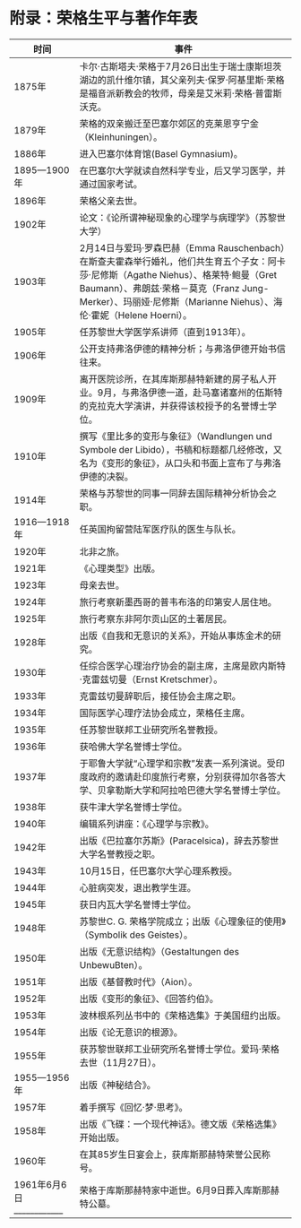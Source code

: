 # 附录：荣格生平与著作年表

| 时间 | 事件 |
| ---- | ---- |
| 1875年 | 卡尔·古斯塔夫·荣格于7月26日出生于瑞士康斯坦茨湖边的凯什维尔镇，其父亲列夫·保罗·阿基里斯·荣格是福音派新教会的牧师，母亲是艾米莉·荣格·普雷斯沃克。 |
| 1879年 | 荣格的双亲搬迁至巴塞尔郊区的克莱恩亨宁金（Kleinhuningen）。 |
| 1886年 | 进入巴塞尔体育馆(Basel Gymnasium)。 |
| 1895—1900年 | 在巴塞尔大学就读自然科学专业，后又学习医学，并通过国家考试。 |
| 1896年 | 荣格父亲去世。 |
| 1902年 | 论文：《论所谓神秘现象的心理学与病理学》（苏黎世大学） |
| 1903年 | 2月14日与爱玛·罗森巴赫（Emma Rauschenbach）在斯查夫霍森举行婚礼，他们共生育五个子女：阿卡莎·尼修斯（Agathe Niehus）、格莱特·鲍曼（Gret Baumann）、弗朗兹·荣格－莫克（Franz Jung-Merker）、玛丽娅·尼修斯（Marianne Niehus）、海伦·霍妮（Helene Hoerni）。 |
| 1905年 | 任苏黎世大学医学系讲师（直到1913年）。 |
| 1906年 | 公开支持弗洛伊德的精神分析；与弗洛伊德开始书信往来。 |
| 1909年 | 离开医院诊所，在其库斯那赫特新建的房子私人开业。9月，与弗洛伊德一道，赴马塞诸塞州的伍斯特的克拉克大学演讲，并获得该校授予的名誉博士学位。 |
| 1910年 | 撰写《里比多的变形与象征》（Wandlungen und Symbole der Libido），书稿和标题都几经修改，又名为《变形的象征》，从口头和书面上宣布了与弗洛伊德的决裂。 |
| 1914年 | 荣格与苏黎世的同事一同辞去国际精神分析协会之职。 |
| 1916—1918年 | 任英国拘留营陆军医疗队的医生与队长。 |
| 1920年 | 北非之旅。 |
| 1921年 | 《心理类型》出版。 |
| 1923年 | 母亲去世。 |
| 1924年 | 旅行考察新墨西哥的普韦布洛的印第安人居住地。 |
| 1925年 | 旅行考察东非阿尔贡山区的土著居民。 |
| 1928年 | 出版《自我和无意识的关系》，开始从事炼金术的研究。 |
| 1930年 | 任综合医学心理治疗协会的副主席，主席是欧内斯特·克雷兹切曼（Ernst Kretschmer）。 |
| 1933年 | 克雷兹切曼辞职后，接任协会主席之职。 |
| 1934年 | 国际医学心理疗法协会成立，荣格任主席。 |
| 1935年 | 任苏黎世联邦工业研究所名誉教授。 |
| 1936年 | 获哈佛大学名誉博士学位。 |
| 1937年 | 于耶鲁大学就“心理学和宗教”发表一系列演说。受印度政府的邀请赴印度旅行考察，分别获得加尔各答大学、贝拿勒斯大学和阿拉哈巴德大学名誉博士学位。 |
| 1938年 | 获牛津大学名誉博士学位。 |
| 1940年 | 编辑系列讲座：《心理学与宗教》。 |
| 1942年 | 出版《巴拉塞尔苏斯》(Paracelsica)，辞去苏黎世大学名誉教授之职。 |
| 1943年 | 10月15日，任巴塞尔大学心理系教授。 |
| 1944年 | 心脏病突发，退出教学生涯。 |
| 1945年 | 获日内瓦大学名誉博士学位。 |
| 1948年 | 苏黎世C. G. 荣格学院成立；出版《心理象征的使用》（Symbolik des Geistes）。 |
| 1950年 | 出版《无意识结构》（Gestaltungen des UnbewuBten）。 |
| 1951年 | 出版《基督教时代》（Aion）。 |
| 1952年 | 出版《变形的象征》、《回答约伯》。 |
| 1953年 | 波林根系列丛书中的《荣格选集》于美国纽约出版。 |
| 1954年 | 出版《论无意识的根源》。 |
| 1955年 | 获苏黎世联邦工业研究所名誉博士学位。爱玛·荣格去世（11月27日）。 |
| 1955—1956年 | 出版《神秘结合》。 |
| 1957年 | 着手撰写《回忆·梦·思考》。 |
| 1958年 | 出版《飞碟：一个现代神话》。德文版《荣格选集》开始出版。 |
| 1960年 | 在其85岁生日宴会上，获库斯那赫特荣誉公民称号。 |
|1961年6月6日 \_\_\_\_\_\_\_\_\_\_\_\_|荣格于库斯那赫特家中逝世。6月9日葬入库斯那赫特公墓。|